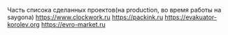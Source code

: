 Часть списока сделанных проектов(на production, во время работы на saygona)
https://www.clockwork.ru
https://packink.ru
https://evakuator-korolev.org
https://evro-market.ru
